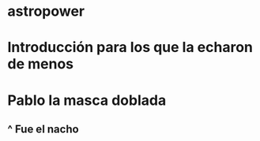 # astropower
# Introducción para los que la echaron de menos 
# Pablo la masca doblada
## ^ Fue el nacho
